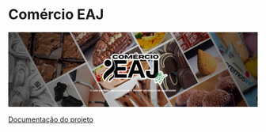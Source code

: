 # Comércio EAJ
<div align="center">
  <img src="https://github.com/anacamilly/ComercioEAJ/blob/master/src/main/resources/static/banner.png" alt="Comércio EAJ">
</div>

[Documentação do projeto](https://github.com/anacamilly/ComercioEAJ/blob/master/documentacao.pdf)
